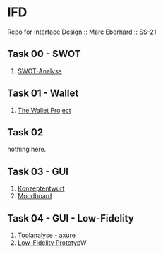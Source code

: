 # IFD
Repo for Interface Design :: Marc Eberhard :: SS-21

## Task 00 - SWOT
01. <a href="https://bymarcx.github.io/IFD/task0_swot" target="_blank">SWOT-Analyse</a>

## Task 01 - Wallet
01. <a href="https://bymarcx.github.io/IFD/task1_wallet/TheWalletProject_MarcEberhard.pdf" target="_blank">The Wallet Project</a>

## Task 02
nothing here.

## Task 03 - GUI
01. <a href="https://bymarcx.github.io/IFD/task3_gui-concept/Infografik_Konzept.pdf" target="_blank">Konzeptentwurf</a><br/>
02. <a href="https://bymarcx.github.io/IFD/task3_gui-concept/Infografik_Moodboard.pdf" target="_blank">Moodboard</a>

## Task 04 - GUI - Low-Fidelity
01. <a href="https://bymarcx.github.io/IFD/task4_prototyping/tool-analyse/AXURE_von_Marc_Eberhard.pdf" target="_blank">Toolanalyse - axure</a><br/>
02. <a href="https://bymarcx.github.io/IFD/task4_prototyping/gui-low-fidelity/" target="_blank">Low-Fidelity Prototyp</a>W